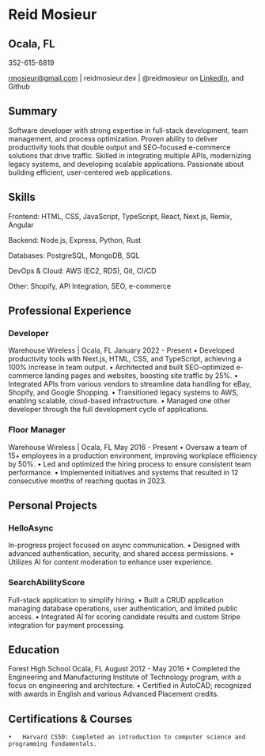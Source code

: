 # Reid Mosieur

## Ocala, FL

352-615-6819

rmosieur@gmail.com | reidmosieur.dev | @reidmosieur on [LinkedIn](https://linkedin.com/in/reidmosieur), and Github

## Summary

Software developer with strong expertise in full-stack development, team management, and process optimization. Proven ability to deliver productivity tools that double output and SEO-focused e-commerce solutions that drive traffic. Skilled in integrating multiple APIs, modernizing legacy systems, and developing scalable applications. Passionate about building efficient, user-centered web applications.

## Skills

Frontend: HTML, CSS, JavaScript, TypeScript, React, Next.js, Remix, Angular

Backend: Node.js, Express, Python, Rust

Databases: PostgreSQL, MongoDB, SQL

DevOps & Cloud: AWS (EC2, RDS), Git, CI/CD

Other: Shopify, API Integration, SEO, e-commerce

## Professional Experience

### Developer

Warehouse Wireless | Ocala, FL
January 2022 - Present
	•	Developed productivity tools with Next.js, HTML, CSS, and TypeScript, achieving a 100% increase in team output.
	•	Architected and built SEO-optimized e-commerce landing pages and websites, boosting site traffic by 25%.
	•	Integrated APIs from various vendors to streamline data handling for eBay, Shopify, and Google Shopping.
	•	Transitioned legacy systems to AWS, enabling scalable, cloud-based infrastructure.
	•	Managed one other developer through the full development cycle of applications.

### Floor Manager

Warehouse Wireless | Ocala, FL
May 2016 - Present
	•	Oversaw a team of 15+ employees in a production environment, improving workplace efficiency by 50%.
	•	Led and optimized the hiring process to ensure consistent team performance.
	•	Implemented initiatives and systems that resulted in 12 consecutive months of reaching quotas in 2023.

## Personal Projects

### HelloAsync
In-progress project focused on async communication.
	•	Designed with advanced authentication, security, and shared access permissions.
	•	Utilizes AI for content moderation to enhance user experience.

### SearchAbilityScore
Full-stack application to simplify hiring.
	•	Built a CRUD application managing database operations, user authentication, and limited public access.
	•	Integrated AI for scoring candidate results and custom Stripe integration for payment processing.

## Education

Forest High School
Ocala, FL
August 2012 - May 2016
	•	Completed the Engineering and Manufacturing Institute of Technology program, with a focus on engineering and architecture.
	•	Certified in AutoCAD; recognized with awards in English and various Advanced Placement credits.

## Certifications & Courses

	•	Harvard CS50: Completed an introduction to computer science and programming fundamentals.
